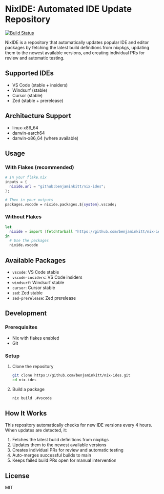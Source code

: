 # NixIDE: Automated IDE Update Repository

[![Build Status](https://github.com/benjaminkitt/nix-ides/actions/workflows/pr-build-test.yml/badge.svg)](https://github.com/benjaminkitt/nix-ides/actions/workflows/pr-build-test.yml)

NixIDE is a repository that automatically updates popular IDE and editor packages by fetching the latest build definitions from nixpkgs, updating them to the newest available versions, and creating individual PRs for review and automatic testing.

## Supported IDEs

- VS Code (stable + insiders)
- Windsurf (stable)
- Cursor (stable)
- Zed (stable + prerelease)

## Architecture Support

- linux-x86_64
- darwin-aarch64
- darwin-x86_64 (where available)

## Usage

### With Flakes (recommended)

```nix
# In your flake.nix
inputs = {
  nixide.url = "github:benjaminkitt/nix-ides";
};

# Then in your outputs
packages.vscode = nixide.packages.${system}.vscode;
```

### Without Flakes

```nix
let
  nixide = import (fetchTarball "https://github.com/benjaminkitt/nix-ides/archive/main.tar.gz") {};
in
  # Use the packages
  nixide.vscode
```

## Available Packages

- `vscode`: VS Code stable
- `vscode-insiders`: VS Code insiders
- `windsurf`: Windsurf stable
- `cursor`: Cursor stable
- `zed`: Zed stable
- `zed-prerelease`: Zed prerelease

## Development

### Prerequisites

- Nix with flakes enabled
- Git

### Setup

1. Clone the repository
   ```bash
   git clone https://github.com/benjaminkitt/nix-ides.git
   cd nix-ides
   ```

2. Build a package
   ```bash
   nix build .#vscode
   ```

## How It Works

This repository automatically checks for new IDE versions every 4 hours. When updates are detected, it:

1. Fetches the latest build definitions from nixpkgs
2. Updates them to the newest available versions
3. Creates individual PRs for review and automatic testing
4. Auto-merges successful builds to main
5. Keeps failed build PRs open for manual intervention

## License

MIT